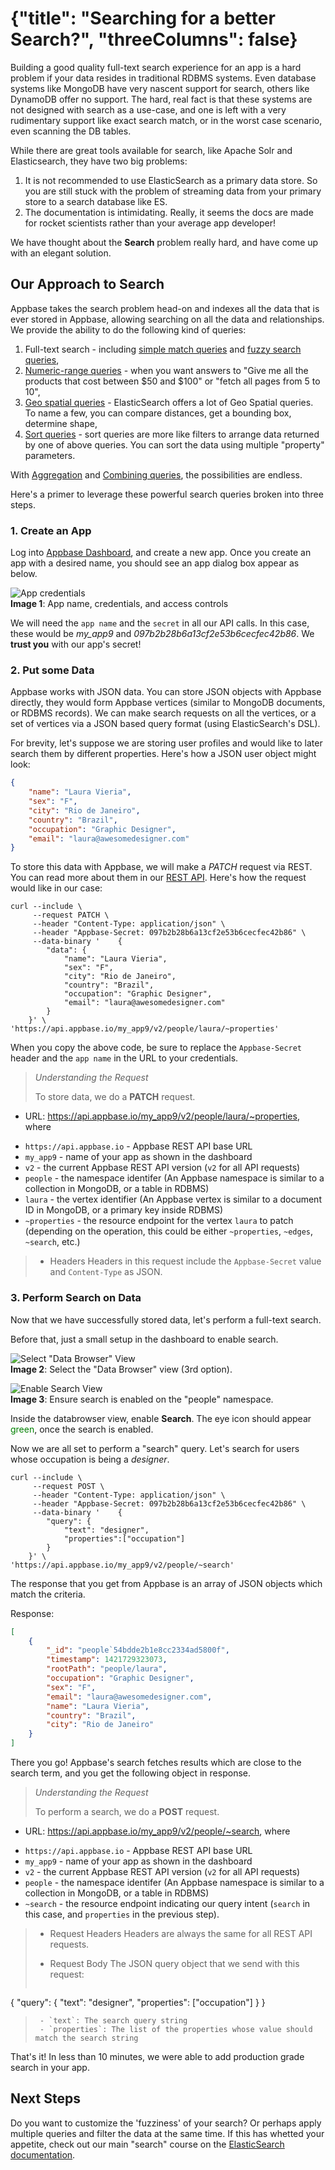 # {"title": "Searching for a better Search?", "threeColumns": false}

Building a good quality full-text search experience for an app is a hard problem if your data resides in traditional RDBMS systems. Even database systems like MongoDB have very nascent support for search, others like DynamoDB offer no support. The hard, real fact is that these systems are not designed with search as a use-case, and one is left with a very rudimentary support like exact search match, or in the worst case scenario, even scanning the DB tables.

While there are great tools available for search, like Apache Solr and Elasticsearch, they have two big problems:  
1. It is not recommended to use ElasticSearch as a primary data store. So you are still stuck with the problem of streaming data from your primary store to a search database like ES.  
2. The documentation is intimidating. Really, it seems the docs are made for rocket scientists rather than your average app developer!

We have thought about the **Search** problem really hard, and have come up with an elegant solution.

## Our Approach to Search

Appbase takes the search problem head-on and indexes all the data that is ever stored in Appbase, allowing searching on all the data and relationships. We provide the ability to do the following kind of queries:  
1. Full-text search - including [simple match queries](http://docs.appbase.io/docs/elasticsearch.html#-searching-simple-match) and [fuzzy search queries](http://docs.appbase.io/docs/elasticsearch.html#-searching-fuzzy),  
2. [Numeric-range queries](http://docs.appbase.io/docs/elasticsearch.html#-searching-numeric-range) - when you want answers to "Give me all the products that cost between $50 and $100" or "fetch all pages from 5 to 10",  
3. [Geo spatial queries](http://docs.appbase.io/docs/elasticsearch.html#-searching-geo-spatial) - ElasticSearch offers a lot of Geo Spatial queries. To name a few, you can compare distances, get a bounding box, determine shape,  
4. [Sort queries](http://docs.appbase.io/docs/elasticsearch.html#-searching-sorting) - sort queries are more like filters to arrange data returned by one of above queries. You can sort the data using multiple "property" parameters.

With [Aggregation](http://docs.appbase.io/docs/elasticsearch.html#-searching-aggregation) and [Combining queries](http://docs.appbase.io/docs/elasticsearch.html#-searching-combining-queries-filters), the possibilities are endless.

Here's a primer to leverage these powerful search queries broken into three steps.

### 1. Create an App


Log into <span class="fa fa-external-link"></span>[Appbase Dashboard](https://appbase.io/developer/), and create a new app. Once you create an app with a desired name, you should see an app dialog box appear as below.

![App credentials](http://i.imgur.com/LBjXQQT.png)  
**Image 1**: App name, credentials, and access controls  

We will need the `app name` and the `secret` in all our API calls. In this case, these would be *my_app9* and *097b2b28b6a13cf2e53b6cecfec42b86*. We **trust you** with our app's secret!

### 2. Put some Data

Appbase works with JSON data. You can store JSON objects with Appbase directly, they would form Appbase vertices (similar to MongoDB documents, or RDBMS records). We can make search requests on all the vertices, or a set of vertices via a JSON based query format (using ElasticSearch's DSL).

For brevity, let's suppose we are storing user profiles and would like to later search them by different properties. Here's how a JSON user object might look: 

```json
{
	"name": "Laura Vieria",
	"sex": "F",
	"city": "Rio de Janeiro",
	"country": "Brazil",
	"occupation": "Graphic Designer",
	"email": "laura@awesomedesigner.com"
}
```

To store this data with Appbase, we will make a *PATCH* request via REST. You can read more about them in our [REST API](http://docs.appbase.io/docs/rest.html#api-reference-vertex-property-create-update-vertex-properties). Here's how the request would like in our case:

```curl
curl --include \
     --request PATCH \
     --header "Content-Type: application/json" \
     --header "Appbase-Secret: 097b2b28b6a13cf2e53b6cecfec42b86" \
     --data-binary '    {
        "data": {
	        "name": "Laura Vieria",
	        "sex": "F",
	        "city": "Rio de Janeiro",
	        "country": "Brazil",
	        "occupation": "Graphic Designer",
	        "email": "laura@awesomedesigner.com"
        }
    }' \
'https://api.appbase.io/my_app9/v2/people/laura/~properties'
```

When you copy the above code, be sure to replace the `Appbase-Secret` header and the `app name` in the URL to your credentials.

> *Understanding the Request*
>  
> To store data, we do a __PATCH__ request.
>
- URL: https://api.appbase.io/my_app9/v2/people/laura/~properties, where
>
 - `https://api.appbase.io` - Appbase REST API base URL
 - `my_app9` - name of your app as shown in the dashboard
 - `v2` - the current Appbase REST API version (`v2` for all API requests)
 - `people` - the namespace identifer (An Appbase namespace is similar to a collection in MongoDB, or a table in RDBMS)
 - `laura` - the vertex identifier (An Appbase vertex is similar to a document ID in MongoDB, or a primary key inside RDBMS)
 - `~properties` - the resource endpoint for the vertex `laura` to patch (depending on the operation, this could be either `~properties`, `~edges`, `~search`, etc.)
>
>- Headers
Headers in this request include the `Appbase-Secret` value and `Content-Type` as JSON.


### 3. Perform Search on Data

Now that we have successfully stored data, let's perform a full-text search.

Before that, just a small setup in the dashboard to enable search. 

![Select "Data Browser" View](http://i.imgur.com/LBjXQQT.png)  
**Image 2**: Select the "Data Browser" view (3rd option).

![Enable Search View](http://i.imgur.com/dUBq2fw.png)  
**Image 3**: Ensure search is enabled on the "people" namespace.

Inside the databrowser view, enable **Search**. The eye icon should appear <span style="color:green;">green</span>, once the search is enabled.

Now we are all set to perform a "search" query. Let's search for users whose occupation is being a _designer_.

```
curl --include \
     --request POST \
     --header "Content-Type: application/json" \
     --header "Appbase-Secret: 097b2b28b6a13cf2e53b6cecfec42b86" \
     --data-binary '    {
        "query": {
            "text": "designer",
            "properties":["occupation"]
        }
    }' \
'https://api.appbase.io/my_app9/v2/people/~search'
```

The response that you get from Appbase is an array of JSON objects which match the criteria.

Response: 
```json
[
	{
		"_id": "people`54bdde2b1e8cc2334ad5800f",
		"timestamp": 1421729323073,
		"rootPath": "people/laura",
		"occupation": "Graphic Designer",
		"sex": "F",
		"email": "laura@awesomedesigner.com",
		"name": "Laura Vieria",
		"country": "Brazil",
		"city": "Rio de Janeiro"
	}
]
```

There you go! Appbase's search fetches results which are close to the search term, and you get the following object in response.

> *Understanding the Request* 
> 
> To perform a search, we do a __POST__ request.
>
- URL: https://api.appbase.io/my_app9/v2/people/~search, where
>
 - `https://api.appbase.io` - Appbase REST API base URL
 - `my_app9` - name of your app as shown in the dashboard
 - `v2` - the current Appbase REST API version (`v2` for all API requests)
 - `people` - the namespace identifer (An Appbase namespace is similar to a collection in MongoDB, or a table in RDBMS)
 - `~search` - the resource endpoint indicating our query intent (`search` in this case, and `properties` in the previous step).
>
>- Request Headers
Headers are always the same for all REST API requests.
>
>- Request Body
>The JSON query object that we send with this request:
>```json
{
	"query": {
		"text": "designer",
		"properties": ["occupation"]
	}
}
>```
>  - `text`: The search query string
>  - `properties`: The list of the properties whose value should match the search string

That's it! In less than 10 minutes, we were able to add production grade search in your app.


## Next Steps

Do you want to customize the 'fuzziness' of your search? Or perhaps apply multiple queries and filter the data at the same time. If this has whetted your appetite, check out our main "search" course on the [ElasticSearch documentation](http://docs.appbase.io/docs/elasticsearch.html).
